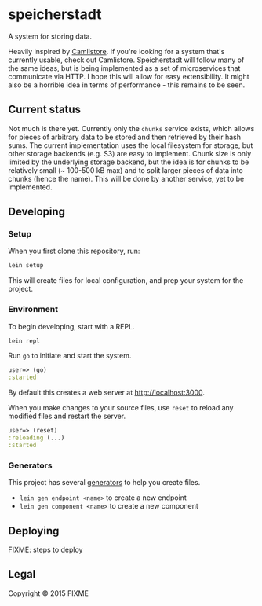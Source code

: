 # speicherstadt

A system for storing data.

Heavily inspired by [Camlistore][]. If you're looking for a system
that's currently usable, check out Camlistore. Speicherstadt will
follow many of the same ideas, but is being implemented as a set of
microservices that communicate via HTTP. I hope this will allow for
easy extensibility. It might also be a horrible idea in terms of
performance - this remains to be seen.

[Camlistore]: http://camlistore.org/

## Current status

Not much is there yet. Currently only the `chunks` service exists,
which allows for pieces of arbitrary data to be stored and then
retrieved by their hash sums. The current implementation uses the
local filesystem for storage, but other storage backends (e.g. S3) are
easy to implement. Chunk size is only limited by the underlying
storage backend, but the idea is for chunks to be relatively small (~
100-500 kB max) and to split larger pieces of data into chunks (hence
the name). This will be done by another service, yet to be
implemented.

## Developing

### Setup

When you first clone this repository, run:

```sh
lein setup
```

This will create files for local configuration, and prep your system
for the project.

### Environment

To begin developing, start with a REPL.

```sh
lein repl
```

Run `go` to initiate and start the system.

```clojure
user=> (go)
:started
```

By default this creates a web server at <http://localhost:3000>.

When you make changes to your source files, use `reset` to reload any
modified files and restart the server.

```clojure
user=> (reset)
:reloading (...)
:started
```

### Generators

This project has several [generators][] to help you create files.

* `lein gen endpoint <name>` to create a new endpoint
* `lein gen component <name>` to create a new component

[generators]: https://github.com/weavejester/lein-generate

## Deploying

FIXME: steps to deploy

## Legal

Copyright © 2015 FIXME
